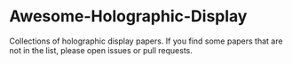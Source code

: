 # Awesome-Holographic-Display
Collections of holographic display papers. If you find some papers that are not in the list, please open issues or pull requests.
